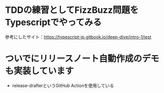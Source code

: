 # TDDの練習としてFizzBuzz問題をTypescriptでやってみる

参考にしたサイト：https://typescript-jp.gitbook.io/deep-dive/intro-1/jest

# ついでにリリースノート自動作成のデモも実装しています

- release-drafterというGitHub Actionを使用している
